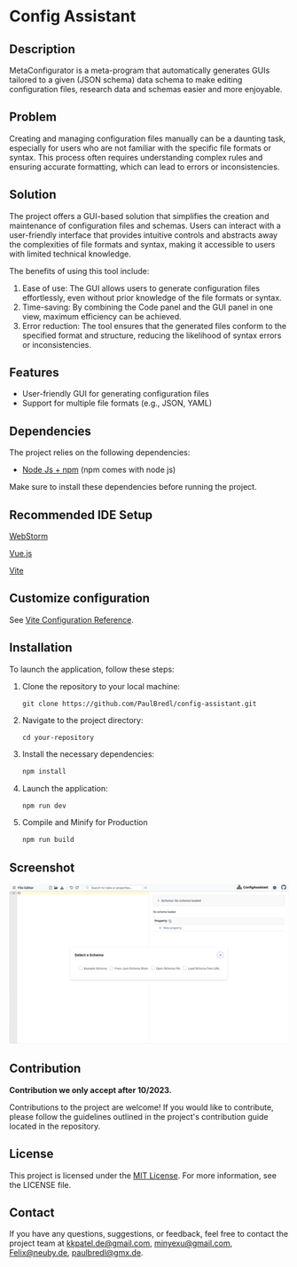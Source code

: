 # Config Assistant

## Description

MetaConfigurator is a meta-program that automatically generates GUIs tailored to a given (JSON schema) data schema to make editing configuration files, research data and schemas easier and more enjoyable.

## Problem

Creating and managing configuration files manually can be a daunting task, especially for users who are not familiar with the specific file formats or syntax.
This process often requires understanding complex rules and ensuring accurate formatting, which can lead to errors or inconsistencies.

## Solution

The project offers a GUI-based solution that simplifies the creation and maintenance of configuration files and schemas.
Users can interact with a user-friendly interface that provides intuitive controls and abstracts away the complexities of file formats and syntax, making it accessible to users with limited technical knowledge.

The benefits of using this tool include:

1. Ease of use: The GUI allows users to generate configuration files effortlessly, even without prior knowledge of the file formats or syntax.
2. Time-saving: By combining the Code panel and the GUI panel in one view, maximum efficiency can be achieved.
3. Error reduction: The tool ensures that the generated files conform to the specified format and structure, reducing the likelihood of syntax errors or inconsistencies.

## Features

- User-friendly GUI for generating configuration files
- Support for multiple file formats (e.g., JSON, YAML)

## Dependencies

The project relies on the following dependencies:

- [Node Js + npm](https://nodejs.org/en/download/) (npm comes with node js)

Make sure to install these dependencies before running the project.

## Recommended IDE Setup

[WebStorm](https://www.jetbrains.com/webstorm/download/)

[Vue.js](https://cli.vuejs.org/guide/installation.html)

[Vite](https://v3.ru.vuejs.org/guide/installation.html)

## Customize configuration

See [Vite Configuration Reference](https://vitejs.dev/config/).

## Installation

To launch the application, follow these steps:

1. Clone the repository to your local machine:
   ```shell
   git clone https://github.com/PaulBredl/config-assistant.git
   ```
2. Navigate to the project directory:
   ```shell
   cd your-repository
   ```
3. Install the necessary dependencies:
   ```sh
   npm install
   ```
4. Launch the application:
   ```sh
   npm run dev
   ```
5. Compile and Minify for Production
   ```sh
   npm run build
   ```

## Screenshot

![Screenshot 1](resources/Tool.png)

## Contribution

**Contribution we only accept after 10/2023.**

Contributions to the project are welcome! If you would like to contribute, please follow the guidelines outlined in the project's contribution guide located in the repository.

## License

This project is licensed under the [MIT License](LICENSE).
For more information, see the LICENSE file.

## Contact

If you have any questions, suggestions, or feedback, feel free to contact the project team at
[kkpatel.de@gmail.com](mailto:kkpatel.de@gmail.com),
[minyexu@gmail.com](mailto:minyeexu@gmail.com), [Felix@neuby.de](mailto:Felix@neuby.de),
[paulbredl@gmx.de](mailto:cpaulbredl@gmx.de).
